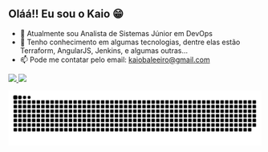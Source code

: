 ## Oláá!! Eu sou o Kaio 😁

- 🔭 Atualmente sou Analista de Sistemas Júnior em DevOps
- 🌱 Tenho conhecimento em algumas tecnologias, dentre elas estão Terraform, AngularJS, Jenkins, e algumas outras...
- 📫 Pode me contatar pelo email: kaiobaleeiro@gmail.com

<div>
  <a href='https://github.com/kaio-baleeiro'>
    <img height='180px'  src='https://github-readme-stats.vercel.app/api?username=kaio-baleeiro&scount_private=true&include_all_commits=true&show_icons=true&hide_border=true&theme=vue-dark&locale=pt-br'>
    <img height='180px' src='https://github-readme-stats.vercel.app/api/top-langs/?username=kaio-baleeiro&layout=compact&theme=vue-dark&hide_border=true&locale=pt-br'>
  </a>
</div>

<div>
  
  ![Snake animation](https://github.com/kaio-baleeiro/kaio-baleeiro/blob/output/github-contribution-grid-snake.svg)
  
</div>

